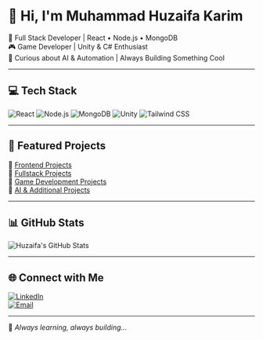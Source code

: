 # 👋 Hi, I'm Muhammad Huzaifa Karim

🚀 Full Stack Developer | React • Node.js • MongoDB  
🎮 Game Developer | Unity & C# Enthusiast  
🧠 Curious about AI & Automation | Always Building Something Cool

---

## 💻 Tech Stack
![React](https://img.shields.io/badge/-React-61DAFB?logo=react&logoColor=white&style=flat)
![Node.js](https://img.shields.io/badge/-Node.js-339933?logo=node.js&logoColor=white&style=flat)
![MongoDB](https://img.shields.io/badge/-MongoDB-47A248?logo=mongodb&logoColor=white&style=flat)
![Unity](https://img.shields.io/badge/-Unity-000000?logo=unity&logoColor=white&style=flat)
![Tailwind CSS](https://img.shields.io/badge/-Tailwind_CSS-38B2AC?logo=tailwind-css&logoColor=white&style=flat)

---

## 🚀 Featured Projects

🔹 [Frontend Projects](https://github.com/huzaifa-frontend)  
🔹 [Fullstack Projects](https://github.com/huzaifa-fullstack)  
🔹 [Game Development Projects](https://github.com/huzaifa-gamedev)  
🔹 [AI & Additional Projects](https://github.com/huzaifa-vault)  

---

## 📊 GitHub Stats

![Huzaifa's GitHub Stats](https://github-readme-stats.vercel.app/api?username=huzaifakarim1&show_icons=true&theme=tokyonight)

---

## 🌐 Connect with Me

[![LinkedIn](https://img.shields.io/badge/LinkedIn-blue?logo=linkedin&logoColor=white)](www.linkedin.com/in/muhammad-huzaifa-karim-590k)  
[![Email](https://img.shields.io/badge/Email-Gmail-D14836?logo=gmail&logoColor=white)](mailto:karimhuzaifa590@gmail.com)

---

📌 *Always learning, always building...*
